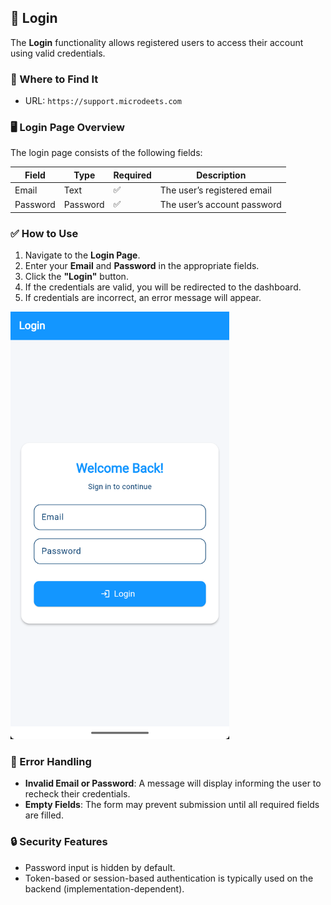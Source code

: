 ## 🔐 Login

The **Login** functionality allows registered users to access their account using valid credentials.

### 🔹 Where to Find It

- URL: `https://support.microdeets.com`  

### 🖥️ Login Page Overview

The login page consists of the following fields:

| Field         | Type     | Required | Description                      
|---------------|----------|----------|---------------------------------- 
| Email         | Text     | ✅       | The user’s registered email 
| Password      | Password | ✅       | The user’s account password      

### ✅ How to Use

1. Navigate to the **Login Page**.
2. Enter your **Email** and **Password** in the appropriate fields.
3. Click the **"Login"** button.
4. If the credentials are valid, you will be redirected to the dashboard.
5. If credentials are incorrect, an error message will appear.

<img src="assets/login.PNG" alt="Login Page Screenshot" width="350" />

### 🔄 Error Handling

- **Invalid Email or Password**: A message will display informing the user to recheck their credentials.
- **Empty Fields**: The form may prevent submission until all required fields are filled.

### 🔒 Security Features

- Password input is hidden by default.
- Token-based or session-based authentication is typically used on the backend (implementation-dependent).